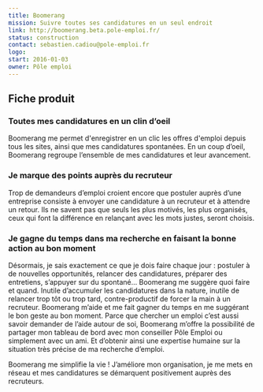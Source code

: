 ```yaml
---
title: Boomerang
mission: Suivre toutes ses candidatures en un seul endroit
link: http://boomerang.beta.pole-emploi.fr/
status: construction
contact: sebastien.cadiou@pole-emploi.fr
logo:
start: 2016-01-03
owner: Pôle emploi
---
```


## Fiche produit

### Toutes mes candidatures en un clin d’oeil

Boomerang me permet d'enregistrer en un clic les offres d'emploi depuis tous les sites, ainsi que mes candidatures spontanées. En un coup d’oeil, Boomerang regroupe l’ensemble de mes candidatures et leur avancement.

### Je marque des points auprès du recruteur

Trop de demandeurs d’emploi croient encore que postuler auprès d’une entreprise consiste à envoyer une candidature à un recruteur et à attendre un retour. Ils ne savent pas que seuls les plus motivés, les plus organisés, ceux qui font la différence en relançant avec les mots justes, seront choisis. 

### Je gagne du temps dans ma recherche en faisant la bonne action au bon moment

Désormais, je sais exactement ce que je dois faire chaque jour : postuler à de nouvelles opportunités, relancer des candidatures, préparer des entretiens, s’appuyer sur du spontané… Boomerang me suggère quoi faire et quand. Inutile d’accumuler les candidatures dans la nature, inutile de relancer trop tôt ou trop tard, contre-productif de forcer la main à un recruteur. Boomerang m’aide et me fait gagner du temps en me suggérant le bon geste au bon moment.
Parce que chercher un emploi c’est aussi savoir demander de l’aide autour de soi, Boomerang m’offre la possibilité de partager mon tableau de bord avec mon conseiller Pôle Emploi ou simplement avec un ami. Et d’obtenir ainsi une expertise humaine sur la situation très précise de ma recherche d’emploi.

Boomerang me simplifie la vie ! J’améliore mon organisation, je me mets en réseau et mes candidatures se démarquent positivement auprès des recruteurs.
